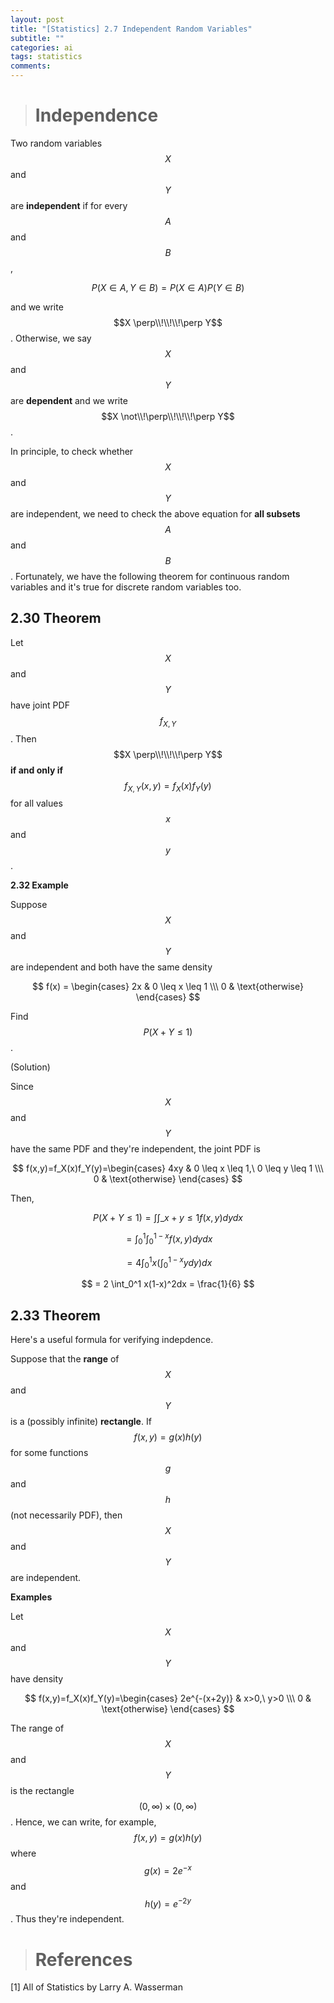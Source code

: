 ```yaml
---
layout: post
title: "[Statistics] 2.7 Independent Random Variables"
subtitle: ""
categories: ai
tags: statistics
comments:
---
```


> # Independence

Two random variables $$X$$ and $$Y$$ are **independent** if for every $$A$$ and $$B$$,

$$ P(X \in A, Y \in B) = P(X \in A)P(Y \in B) $$

and we write $$X  \perp\\!\\!\\!\perp Y$$. Otherwise, we say $$X$$ and $$Y$$ are **dependent** and we write $$X \not\\!\perp\\!\\!\\!\perp Y$$.

In principle, to check whether $$X$$ and $$Y$$ are independent, we need to check the above equation for **all subsets** $$A$$ and $$B$$. Fortunately, we have the following theorem for continuous random variables and it's true for discrete random variables too.

## 2.30 Theorem

Let $$X$$ and $$Y$$ have joint PDF $$f_{X,Y}$$. Then $$X \perp\\!\\!\\!\perp Y$$ **if and only if** $$f_{X,Y}(x,y)=f_X(x)f_Y(y)$$ for all values $$x$$ and $$y$$.

**2.32 Example**

Suppose $$X$$ and $$Y$$ are independent and both have the same density

$$ f(x) = \begin{cases} 2x & 0 \leq x \leq 1 \\\ 0 & \text{otherwise} \end{cases} $$

Find $$P(X+Y \leq 1)$$.

(Solution)

Since $$X$$ and $$Y$$ have the same PDF and they're independent, the joint PDF is

$$ f(x,y)=f_X(x)f_Y(y)=\begin{cases} 4xy & 0 \leq x \leq 1,\ 0 \leq y \leq 1 \\\ 0 & \text{otherwise} \end{cases} $$

Then,

$$ P(X+Y \leq 1) = \int \int\_{x+y \leq 1}f(x,y)dydx $$

$$ = \int_0^1 \int_0^{1-x}f(x,y)dydx $$

$$ = 4\int_0^1 x \left( \int_0^{1-x}ydy \right) dx $$

$$ = 2 \int_0^1 x(1-x)^2dx = \frac{1}{6} $$

## 2.33 Theorem

Here's a useful formula for verifying indepdence.

Suppose that the **range** of $$X$$ and $$Y$$ is a (possibly infinite) **rectangle**. If $$f(x,y) = g(x)h(y)$$ for some functions $$g$$ and $$h$$ (not necessarily PDF), then $$X$$ and $$Y$$ are independent.

**Examples**

Let $$X$$ and $$Y$$ have density

$$ f(x,y)=f_X(x)f_Y(y)=\begin{cases} 2e^{-(x+2y)} & x>0,\ y>0 \\\ 0 & \text{otherwise} \end{cases} $$

The range of $$X$$ and $$Y$$ is the rectangle $$(0, \infty) \times (0, \infty)$$. Hence, we can write, for example, $$f(x,y) = g(x)h(y)$$ where $$g(x)=2e^{-x}$$ and $$h(y)=e^{-2y}$$. Thus they're independent.

> # References

[1] All of Statistics by Larry A. Wasserman

